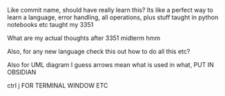 Like commit name, should have really learn this?
Its like a perfect way to learn a language, error handling, all operations, plus stuff taught in python notebooks etc taught my 3351

What are my actual thoughts after 3351 midterm hmm

Also, for any new language check this out how to do all this etc?

Also for UML diagram I guess arrows mean what is used in what, PUT IN OBSIDIAN

ctrl j FOR TERMINAL WINDOW ETC